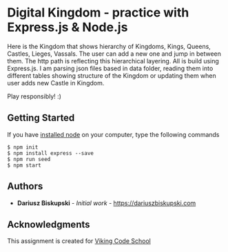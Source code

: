 # Digital Kingdom - practice with Express.js & Node.js

Here is the Kingdom that shows hierarchy of Kingdoms, Kings, Queens, Castles, Lieges, Vassals. The user can add a new one and jump in between them. The http path is reflecting this hierarchical layering. All is build using Express.js. I am parsing json files based in data folder, reading them into different tables showing structure of the Kingdom or updating them when user adds new Castle in  Kingdom.

Play responsibly! :)

## Getting Started

If you have [installed node](https://nodejs.org/en/download/) on your computer, type the following commands

```
$ npm init
$ npm install express --save
$ npm run seed
$ npm start
```


## Authors

* **Dariusz Biskupski** - *Initial work* - https://dariuszbiskupski.com


## Acknowledgments

This assignment is created for [Viking Code School](https://www.vikingcodeschool.com/)
